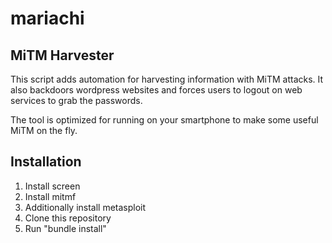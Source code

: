# mariachi
## MiTM Harvester

This script adds automation for harvesting information with MiTM attacks.
It also backdoors wordpress websites and forces users to logout on web services to grab the passwords.

The tool is optimized for running on your smartphone to make some useful MiTM on the fly.

## Installation

1. Install screen 
2. Install mitmf
3. Additionally install metasploit
3. Clone this repository
4. Run "bundle install"
